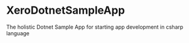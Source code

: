 # XeroDotnetSampleApp
The holistic Dotnet Sample App for starting app development in csharp language
